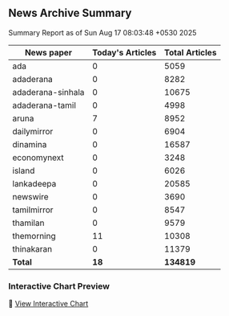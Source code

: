 <!-- @format -->

## News Archive Summary

Summary Report as of Sun Aug 17 08:03:48 +0530 2025

| News paper         | Today's Articles | Total Articles |
|--------------------|------------------|----------------|
| ada               | 0          | 5059        |
| adaderana               | 0          | 8282        |
| adaderana-sinhala               | 0          | 10675        |
| adaderana-tamil               | 0          | 4998        |
| aruna               | 7          | 8952        |
| dailymirror               | 0          | 6904        |
| dinamina               | 0          | 16587        |
| economynext               | 0          | 3248        |
| island               | 0          | 6026        |
| lankadeepa               | 0          | 20585        |
| newswire               | 0          | 3690        |
| tamilmirror               | 0          | 8547        |
| thamilan               | 0          | 9579        |
| themorning               | 11          | 10308        |
| thinakaran               | 0          | 11379        |
| **Total**          | **18**      | **134819** |

### Interactive Chart Preview
🔗 [View Interactive Chart](https://itscharukadeshan.github.io/sl_news_archive_data/news_chart_by_newspaper.html)

